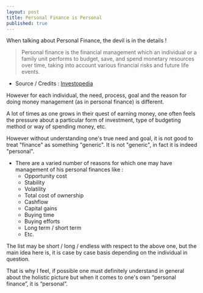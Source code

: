 ```yaml
---
layout: post
title: Personal Finance is Personal
published: true
---
```

When talking about Personal Finance, the devil is in the details !

> Personal finance is the financial management which an individual or a family unit performs to budget, save, and spend monetary resources over time, taking into account various financial risks and future life events.
- Source / Credits : [Investopedia](https://www.investopedia.com/terms/p/personalfinance.asp)

However for each individual, the need, process, goal and the reason for doing money management (as in personal finance) is different. 

A lot of times as one grows in their quest of earning money, one often feels the pressure about a particular form of investment, type of budgeting method or way of spending money, etc. 

However without understanding one's true need and goal, it is not good to treat "finance" as something "generic". It is not "generic", in fact it is indeed "personal". 

* There are a varied number of reasons for which one may have management of his personal finances like :
	* Opportunity cost
	* Stability
	* Volatility 
	* Total cost of ownership
	* Cashflow
	* Capital gains
	* Buying time
	* Buying efforts
	* Long term / short term
	* Etc.

The list may be short / long / endless with respect to the above one, but the main idea here is, it is case by case basis depending on the individual in question. 

That is why I feel, if possible one must definitely understand in general about the holistic picture but when it comes to one's own “personal finance”, it is “personal”.
